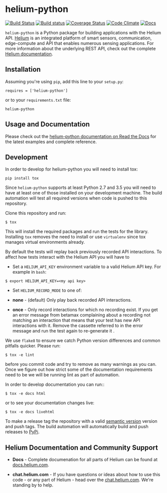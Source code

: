 # helium-python


[![Build Status](https://travis-ci.org/helium/helium-python.svg?branch=master)](https://travis-ci.org/helium/helium-python)
[![Build status](https://ci.appveyor.com/api/projects/status/qrfieklw1yph7lkg?svg=true)](https://ci.appveyor.com/project/madninja/helium-python)
[![Coverage Status](https://coveralls.io/repos/github/helium/helium-python/badge.svg?branch=master)](https://coveralls.io/github/helium/helium-python?branch=master)
[![Code Climate](https://codeclimate.com/github/helium/helium-python/badges/gpa.svg)](https://codeclimate.com/github/helium/helium-python)
[![Docs](https://readthedocs.org/projects/helium-python/badge/?version=latest)](http://helium-python.readthedocs.org/)

`helium-python` is a Python package for building applications with the
Helium API. [Helium](https://www.helium.com) is an integrated platform
of smart sensors, communication, edge-compute and API that enables
numerous sensing applications. For more information about the
underlying REST API, check out the complete
[Helium documentation](https://docs.helium.com).

## Installation

Assuming you're using `pip`, add this line to your `setup.py`:

```
requires = ['helium-python']
```

or to your `requirements.txt` file:

```
helium-python
```

## Usage and Documentation


Please check out the
[helium-python documentation on Read the Docs](https://readthedocs.org/projects/helium-python)
for the latest examples and complete reference.


## Development


In order to develop for helium-python you will need to install tox:

```
pip install tox
```

Since `helium-python` supports at least Python 2.7 and 3.5 you will
need to have at least one of those installed on your development
machine. The build automation will test all required versions when
code is pushed to this repository.

Clone this repository and run:

```
$ tox
```

This will install the required packages and run the tests for the
library. Installing `tox` removes the need to install or use
`virtualenv` since tox manages virtual environments already.

By default the tests will replay back previously recorded API
interactions. To affect how tests interact with the Helium API you
will have to

* Set a `HELIUM_API_KEY` environment variable to a valid Helium API key. For example in `bash`:


```
$ export HELIUM_API_KEY=<my api key>
```

* Set `HELIUM_RECORD_MODE` to one of:

* **none** - (default) Only play back recorded API interactions.

* **once** - Only record interactions for which no recording exist. If
  you get an error message from betamax complaining about a recording
  not matching an interaction that means that your test has new API
  interactions with it. Remove the cassette referred to in the error
  message and run the test again to re-generate it .

We use `flake8` to ensure we catch Python version differences and
common pitfalls quicker. Please run:

```
$ tox -e lint
```

before you commit code and try to remove as many warnings as you
can. Once we figure out how strict some of the documentation
requirements need to be we will be running lint as part of automation.

In order to develop documentation you can run::

```
$ tox -e docs html
```

or to see your documentation changes live:

```
$ tox -e docs livehtml
```

To make a release tag the repository with a valid
[semantic version](https://semver.org) version and push tags. The
build automation will automatically build and push releases to
[PyPi](https://pypi.python.org).

##  Helium Documentation and Community Support

* **Docs** - Complete documenation for all parts of Helium can be
  found at [docs.helium.com](https://docs/helium.com).

* **chat.helium.com** - If you have questions or ideas about how to
  use this code - or any part of Helium - head over the
  [chat.helium.com](https://chat.helium.com). We're standing by to
  help.
